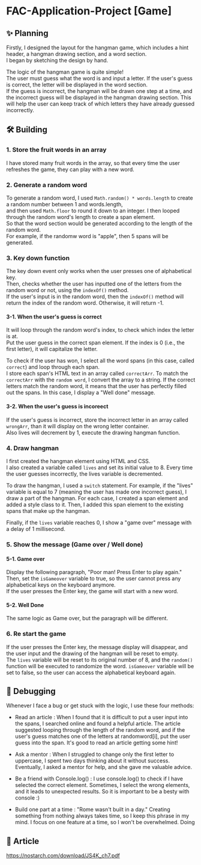 # FAC-Application-Project [Game]

## ✨ Planning

Firstly, I designed the layout for the hangman game, which includes a hint header, a hangman drawing section, and a word section.<br>
I began by sketching the design by hand. <br>

The logic of the hangman game is quite simple!<br>
The user must guess what the word is and input a letter. If the user's guess is correct, the letter will be displayed in the word section. <br>
If the guess is incorrect, the hangman will be drawn one step at a time, and the incorrect guess will be displayed in the hangman drawing section. 
This will help the user can keep track of which letters they have already guessed incorrectly.


## 🛠️ Building 
### 1. Store the fruit words in an array
I have stored many fruit words in the array, so that every time the user refreshes the game, they can play with a new word.


### 2. Generate a random word
To generate a random word, I used `Math.random() * words.length` to create a random number between 1 and words.length, <br>
and then used `Math.floor` to round it down to an integer. I then looped through the random word's length to create a span element.<br>
So that the word section would be generated according to the length of the random word. <br>
For example, if the randomw word is "apple", then 5 spans will be generated.


### 3. Key down function
The key down event only works when the user presses one of alphabetical key. <br>
Then, checks whether the user has inputted one of the letters from the random word or not, using the `indexOf()` method. <br>
If the user's input is in the random word, then the `indexOf()` method will return the index of the random word. Otherwise, it will return -1.<br>


#### 3-1. When the user's guess is correct
It will loop through the random word's index, to check which index the letter is at.<br>
Put the user guess in the correct span element. If the index is 0 (i.e., the first letter), it will capitalize the letter.<br>

To check if the user has won, I select all the word spans (in this case, called `correct`) and loop through each span. <br>
I store each span's HTML text in an array called `correctArr`. To match the `correctArr` with the `random word`, I convert the array to a string. 
If the correct letters match the random word, it means that the user has perfectly filled out the spans. In this case, I display a "Well done" message.<br>


#### 3-2. When the user's guess is incoreect
If the user's guess is incorrect, store the incorrect letter in an array called `wrongArr`, than it will display on the wrong letter container.<br>
Also lives will decrement by 1, execute the drawing hangman function.

### 4. Draw hangman
I first created the hangman element using HTML and CSS. <br>
I also created a variable called `lives` and set its initial value to 8. Every time the user guesses incorrectly, the lives variable is decremented.<br>

To draw the hangman, I used a `switch` statement. For example, if the "lives" variable is equal to 7 (meaning the user has made one incorrect guess),
I draw a part of the hangman. For each case, I created a span element and added a style class to it.
Then, I added this span element to the existing spans that make up the hangman.

Finally, if the `lives` variable reaches 0, I show a "game over" message with a delay of 1 millisecond.


### 5. Show the message (Game over / Well done)
 #### 5-1. Game over
 Display the following paragraph, "Poor man! Press Enter to play again." <br>
 Then, set the `isGameover` variable to true, so the user cannot press any alphabetical keys on the keyboard anymore. <br>
 If the user presses the Enter key, the game will start with a new word.
 
 #### 5-2. Well Done
 The same logic as Game over, but the paragraph will be different.

### 6. Re start the game
If the user presses the Enter key, the message display will disappear, and the user input and the drawing of the hangman will be reset to empty. <br>
The `lives` variable will be reset to its original number of 8, and the `random()` function will be executed to randomize the word. 
`isGameover` variable will be set to false, so the user can access the alphabetical keyboard again.
 

## 👾 Debugging
Whenever I face a bug or get stuck with the logic, I use these four methods:

- Read an article :
When I found that it is difficult to put a user input into the spans, I searched online and found a helpful article. 
The article suggested looping through the length of the random word, and if the user's guess matches one of the letters at randomword[i], 
put the user guess into the span. It's good to read an article getting some hint! 

- Ask a mentor : 
When I struggled to change only the first letter to uppercase, I spent two days thinking about it without success. 
Eventually, I asked a mentor for help, and she gave me valuable advice.

- Be a friend with Console.log() :
I use console.log() to check if I have selected the correct element. 
Sometimes, I select the wrong elements, and it leads to unexpected results. So it is important to be a besty with console :) 

- Build one part at a time :
"Rome wasn't built in a day." 
Creating something from nothing always takes time, so I keep this phrase in my mind. 
I focus on one feature at a time, so I won't be overwhelmed. Doing

## 📖 Article
https://nostarch.com/download/JS4K_ch7.pdf

